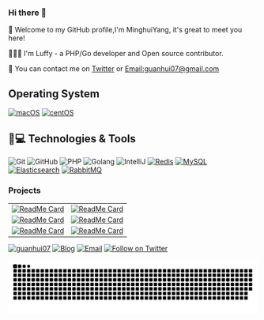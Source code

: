 ### Hi there 👋

<!--
**guanhui07/guanhui07** is a ✨ _special_ ✨ repository because its `README.md` (this file) appears on your GitHub profile.

Here are some ideas to get you started:

- 🔭 I’m currently working on Earth
- 🌱 I’m currently learning Go,PHP
- 👯 I’m looking to collaborate on ...
- 🤔 I’m looking for help with ...
- 💬 Ask me about ...
- 📫 How to reach me: ...
- 😄 Pronouns: ...
- ⚡ Fun fact: ...
- 👯 
-->

🎉 Welcome to my GitHub profile,I'm MinghuiYang, it's great to meet you here!

👨🏻‍💻 I'm Luffy - a PHP/Go developer and Open source contributor.



💬 You can contact me on [Twitter](https://twitter.com/guanhui07) or [Email:guanhui07@gmail.com](mailto:guanhui07@gmail.com)


<!-- 
<p align="left">
  <img src="https://github-readme-stats.vercel.app/api?username=guanhui07&show_icons=true&layout=compact&count_private=true&hide_title=true&theme=default" style="width: 58%; max-width: 58%; min-width: 58%;">

</p> -->
<!--   <img src="https://github-readme-stats.vercel.app/api/top-langs/?username=guanhui07&layout=compact&count_private=true&theme=default" style="width: 40%; max-width: 40%; min-width: 40%;"> -->

## Operating System 

[![macOS](https://img.shields.io/badge/-macOS-292e33?style=flat-square&logo=apple&logoColor=ffffff)](https://www.apple.com/macos/monterey/)
[![centOS](https://img.shields.io/badge/-Linux-000000?style=flat-square&logo=Linux&logoColor=fff)](https://www.centos.org/)



## 🚀💻 Technologies & Tools

  ![Git](https://img.shields.io/badge/-Git-black?style=flat-square&logo=git)
  ![GitHub](https://img.shields.io/badge/-GitHub-181717?style=flat-square&logo=github)
  ![PHP](https://img.shields.io/badge/PHP-black?style=flat-square&logo=php)
  ![Golang](https://img.shields.io/badge/Go-blue?style=flat-square&logo=go)
  ![IntelliJ](https://img.shields.io/badge/-IntelliJ%20IDEA-black?style=flat-square&logo=jetbrains)
  [![Redis](https://img.shields.io/badge/-Redis-DC382D?style=flat-square&logo=Redis&logoColor=ffffff)](https://redis.io/)
  [![MySQL](https://img.shields.io/badge/-MySQL-4479A1?style=flat-square&logo=MySQL&logoColor=ffffff)](https://www.mysql.com/)
  [![Elasticsearch](https://img.shields.io/badge/-Elasticsearch-005571?style=flat-square&logo=Elasticsearch&logoColor=ffffff)](https://www.elastic.co/)
[![RabbitMQ](https://img.shields.io/badge/-RabbitMQ-FF6600?style=flat-square&logo=RabbitMQ&logoColor=ffffff)](https://www.rabbitmq.com/)
###  Projects

|  |  |
|--------|-------|
[![ReadMe Card][dcr-swoole_card]](https://github.com/guanhui07/dcr-swoole) | [![ReadMe Card][dcr_card]](https://github.com/guanhui07/dcr) 
[![ReadMe Card][dcr-gin_card]](https://github.com/guanhui07/dcr-gin) |  [![ReadMe Card][facade_card]](https://github.com/guanhui07/facade)
[![ReadMe Card][redis_card]](https://github.com/guanhui07/redis) |  [![ReadMe Card][database_card]](https://github.com/guanhui07/database)

[dcr-swoole_card]: https://readmestats.999857.xyz/api/pin/?username=guanhui07&repo=dcr-swoole&show_owner=true
[dcr_card]: https://readmestats.999857.xyz/api/pin/?username=guanhui07&repo=dcr&show_owner=true
[facade_card]: https://readmestats.999857.xyz/api/pin/?username=guanhui07&repo=facade&show_owner=true
[dcr-gin_card]: https://readmestats.999857.xyz/api/pin/?username=guanhui07&repo=dcr-gin&show_owner=true
[redis_card]: https://readmestats.999857.xyz/api/pin/?username=guanhui07&repo=redis&show_owner=true
[database_card]: https://readmestats.999857.xyz/api/pin/?username=guanhui07&repo=database&show_owner=true

 <a href="https://github.com/guanhui07"><img src="https://komarev.com/ghpvc/?username=guanhui07" alt="guanhui07" /></a>
<a href="https://guanhui07.github.io/blog/"><img src="https://img.shields.io/badge/Blog-https://guanhui07.github.io/blog/-blue" alt="Blog" /></a>
<a href="mailto:guanhui07@gmail.com"><img src="https://img.shields.io/badge/Email-guanhui07@gmail.com-blue%22%20alt=%22Email" alt="Email" /></a>
<a href="https://twitter.com/intent/follow?screen_name=guanhui07"><img src="https://img.shields.io/twitter/follow/guanhui07.svg?style=social&label=Follow%20@guanhui07" alt="Follow on Twitter"></a>
<!-- <a href="https://github.com/guanhui07?tab=followers"><img src="https://img.shields.io/github/followers/guanhui07"></a> -->
[![GitHub Snake Light](https://raw.githubusercontent.com/sy-records/sy-records/output/github-contribution-grid-snake.svg)](https://github.com/guanhui07)

<!-- <details>  

[![GitHub Snake Light](https://raw.githubusercontent.com/guanhui07/output/github-contribution-grid-snake.svg)](https://github.com/guanhui07) 

<summary> View my contributions in 3D</summary>

![](https://raw.githubusercontent.com/guanhui07/guanhui07/profile-3d-contrib/profile-green.svg#gh-light-mode-only)
![](https://raw.githubusercontent.com/guanhui07/guanhui07/profile-3d-contrib/profile-night-green.svg#gh-dark-mode-only)

</details>   -->
